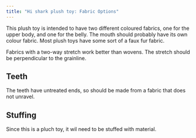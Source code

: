 ```yaml
---
title: "Hi shark plush toy: Fabric Options"
---
```


This plush toy is intended to have two different coloured fabrics, one for the upper body, and one for the belly. The mouth should probably have its own colour fabric. Most plush toys have some sort of a faux fur fabric.

Fabrics with a two-way stretch work better than wovens. The stretch should be perpendicular to the grainline.

## Teeth

The teeth have untreated ends, so should be made from a fabric that does not unravel.

## Stuffing

Since this is a pluch toy, it wil need to be stuffed with material. 